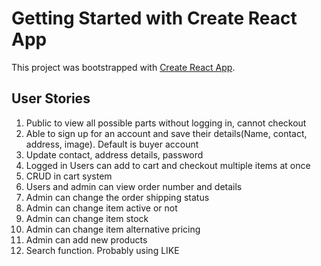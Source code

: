 # Getting Started with Create React App

This project was bootstrapped with [Create React App](https://github.com/facebook/create-react-app).

## User Stories

1. Public to view all possible parts without logging in, cannot checkout
2. Able to sign up for an account and save their details(Name, contact, address, image). Default is buyer account
3. Update contact, address details, password
4. Logged in Users can add to cart and checkout multiple items at once
5. CRUD in cart system
6. Users and admin can view order number and details
7. Admin can change the order shipping status
8. Admin can change item active or not
9. Admin can change item stock
10. Admin can change item alternative pricing
11. Admin can add new products
12. Search function. Probably using LIKE
